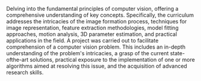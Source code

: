 Delving into the fundamental principles of computer vision, offering a comprehensive understanding of key concepts. Specifically, the curriculum addresses the intricacies of the image formation process, techniques for image representation, feature extraction methodologies, model fitting approaches, motion analysis, 3D parameter estimation, and practical applications in the field. A project was carried out to facilitate comprehension of a computer vision problem. This includes an in-depth understanding of the problem's intricacies, a grasp of the current state-ofthe-art solutions, practical exposure to the implementation of one or more algorithms aimed at
resolving this issue, and the acquisition of advanced research skills.
